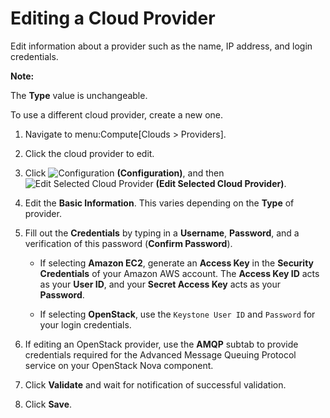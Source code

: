 # Editing a Cloud Provider

Edit information about a provider such as the name, IP address, and
login credentials.

**Note:**

The **Type** value is unchangeable.

</div>

To use a different cloud provider, create a new one.

1.  Navigate to menu:Compute\[Clouds \> Providers\].

2.  Click the cloud provider to edit.

3.  Click ![Configuration](../images/1847.png) **(Configuration)**, and
    then ![Edit Selected Cloud Provider](../images/1851.png) **(Edit
    Selected Cloud Provider)**.

4.  Edit the **Basic Information**. This varies depending on the
    **Type** of provider.

5.  Fill out the **Credentials** by typing in a **Username**,
    **Password**, and a verification of this password (**Confirm
    Password**).

      - If selecting **Amazon EC2**, generate an **Access Key** in the
        **Security Credentials** of your Amazon AWS account. The
        **Access Key ID** acts as your **User ID**, and your **Secret
        Access Key** acts as your **Password**.

      - If selecting **OpenStack**, use the `Keystone User ID` and
        `Password` for your login credentials.

6.  If editing an OpenStack provider, use the **AMQP** subtab to provide
    credentials required for the Advanced Message Queuing Protocol
    service on your OpenStack Nova component.

7.  Click **Validate** and wait for notification of successful
    validation.

8.  Click **Save**.
